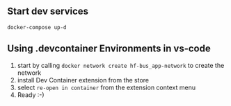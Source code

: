 ## Start dev services
`docker-compose up-d`

## Using .devcontainer Environments in vs-code
1. start by calling `docker network create hf-bus_app-network` to create the network
2. install Dev Container extension from the store
3. select `re-open in container` from the extension context menu
4. Ready :-)
